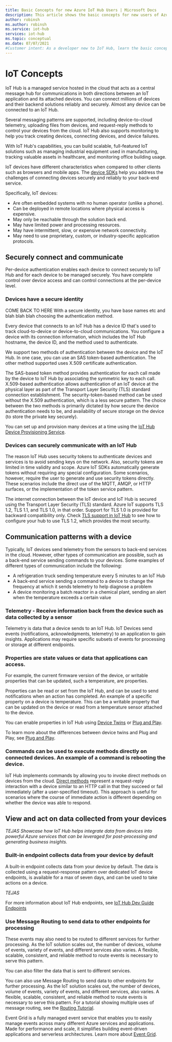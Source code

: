 ```yaml
---
title: Basic Concepts for new Azure IoT Hub Users | Microsoft Docs
description: This article shows the basic concepts for new users of Azure IoT Hub
author: robinsh
ms.author: robinsh
ms.service: iot-hub
services: iot-hub
ms.topic: conceptual
ms.date: 07/07/2021
#Customer intent: As a developer new to IoT Hub, learn the basic concepts and how to set up and use an IoT Hub.
---
```


# IoT Concepts

IoT Hub is a managed service hosted in the cloud that acts as a central message hub for communications in both directions between an IoT application and its attached devices. You can connect millions of devices and their backend solutions reliably and securely. Almost any device can be connected to an IoT Hub. 

Several messaging patterns are supported, including device-to-cloud telemetry, uploading files from devices, and request-reply methods to control your devices from the cloud. IoT Hub also supports monitoring to help you track creating devices, connecting devices, and device failures.

With IoT Hub's capabilities, you can build scalable, full-featured IoT solutions such as managing industrial equipment used in manufacturing, tracking valuable assets in healthcare, and monitoring office building usage.

IoT devices have different characteristics when compared to other clients such as browsers and mobile apps. The [device SDKs](iot-hub-devguide-sdks.md) help you address the challenges of connecting devices securely and reliably to your back-end service. 

Specifically, IoT devices:

- Are often embedded systems with no human operator (unlike a phone).
- Can be deployed in remote locations where physical access is expensive.
- May only be reachable through the solution back end.
- May have limited power and processing resources.
- May have intermittent, slow, or expensive network connectivity.
- May need to use proprietary, custom, or industry-specific application protocols.

## Securely connect and communicate

Per-device authentication enables each device to connect securely to IoT Hub and for each device to be managed securely. You have complete control over device access and can control connections at the per-device level.

### Devices have a secure identity

COME BACK TO HERE 
With a secure identity, you have base names etc and blah blah blah choosing the authentication method. 

Every device that connects to an IoT Hub has a device ID that's used to track cloud-to-device or device-to-cloud communications. You configure a device with its connection information, which includes the IoT Hub hostname, the device ID, and the method used to authenticate. 

We support two methods of authentication between the device and the IoT Hub. In one case, you can use an SAS token-based authentication. The other method supported uses X.509 certificate authentication.

The SAS-based token method provides authentication for each call made by the device to IoT Hub by associating the symmetric key to each call. X.509-based authentication allows authentication of an IoT device at the physical layer as part of the 
Transport Layer Security (TLS) standard connection establishment. The security-token-based method can be used without the X.509 authentication, which is a less secure pattern. The choice between the two methods is primarily dictated by how secure the device authentication needs to be, and availability of secure storage on the device (to store the private key securely).

You can set up and provision many devices at a time using the [IoT Hub Device Provisioning Service](../iot-dps). 

### Devices can securely communicate with an IoT Hub

 The reason IoT Hub uses security tokens to authenticate devices and services is to avoid sending keys on the network. Also, security tokens are limited in time validity and scope. Azure IoT SDKs automatically generate tokens without requiring any special configuration. Some scenarios, however, require the user to generate and use security tokens directly. These scenarios include the direct use of the MQTT, AMQP, or HTTP surfaces, or the implementation of the token service pattern.

The internet connection between the IoT device and IoT Hub is secured using the Transport Layer Security (TLS) standard. Azure IoT supports TLS 1.2, TLS 1.1, and TLS 1.0, in that order. Support for TLS 1.0 is provided for backward compatibility only. Check [TLS support in IoT Hub](iot-hub-tls-support.md) to see how to configure your hub to use TLS 1.2, which provides the most security.

## Communication patterns with a device

Typically, IoT devices send telemetry from the sensors to back-end services in the cloud. However, other types of communication are possible, such as a back-end service sending commands to your devices. Some examples of different types of communication include the following: 

*  A refrigeration truck sending temperature every 5 minutes to an IoT Hub
*  A back-end service sending a command to a device to change the frequency at which it sends telemetry to help diagnose a problem
*  A device monitoring a batch reactor in a chemical plant, sending an alert when the temperature exceeds a certain value

### Telemetry - Receive information back from the device such as data collected by a sensor

Telemetry is data that a device sends to an IoT Hub. IoT Devices send events (notifications, acknowledgments, telemetry) to an application to gain insights. Applications may require specific subsets of events for processing or storage at different endpoints.

### Properties are state values or data that applications can access. 

For example, the current firmware version of the device, or writable properties that can be updated, such a temperature, are properties.

Properties can be read or set from the IoT Hub, and can be used to send notifications when an action has completed. An example of a specific property on a device is temperature. This can be a writable property that can be updated on the device or read from a temperature sensor attached to the device. 

You can enable properties in IoT Hub using [Device Twins](iot-hub-devguide-device-twins.md) or [Plug and Play](../iot-pnp/overview-iot-plug-and-play.md).

    
 To learn more about the differences between device twins and Plug and Play, see [Plug and Play](../iot-pnp/concepts-digital-twin.md#device-twins-and-digital-twins).

### Commands can be used to execute methods directly on connected devices. An example of a command is rebooting the device.

IoT Hub implements commands by allowing you to invoke direct methods on devices from the cloud. [Direct methods](iot-hub-devguide-direct-methods.md) represent a request-reply interaction with a device similar to an HTTP call in that they succeed or fail immediately (after a user-specified timeout). This approach is useful for scenarios where the course of immediate action is different depending on whether the device was able to respond.

## View and act on data collected from your devices

*TEJAS* *Showcase how IoT Hub helps integrate data from devices into powerful Azure services that can be leveraged for post-processing and generating business insights.*

### Built-in endpoint collects data from your device by default

A built-in endpoint collects data from your device by default. The data is collected using a request-response pattern over dedicated IoT device endpoints, is available for a max of seven days, and can be used to take actions on a device. 

*TEJAS*

For more information about IoT Hub endpoints, see [IoT Hub Dev Guide Endpoints](
iot-hub-devguide-endpoints.md#list-of-built-in-iot-hub-endpoints)

### Use Message Routing to send data to other endpoints for processing

These events may also need to be routed to different services for further processing. As the IoT solution scales out, the number of devices, volume of events, variety of events, and different services also varies. A flexible, scalable, consistent, and reliable method to route events is necessary to serve this pattern. 

You can also filter the data that is sent to different services. 

You can also use Message Routing to send data to other endpoints for further processing. As the IoT solution scales out, the number of devices, volume of events, variety of events, and different services, also varies. A flexible, scalable, consistent, and reliable method to route events is necessary to serve this pattern. For a tutorial showing multiple uses of message routing, see the [Routing Tutorial](tutorial-routing.md).

Event Grid is a fully managed event service that enables you to easily manage events across many different Azure services and applications. Made for performance and scale, it simplifies building event-driven applications and serverless architectures. Learn more about [Event Grid](https://azure.microsoft.com/services/event-grid/). 